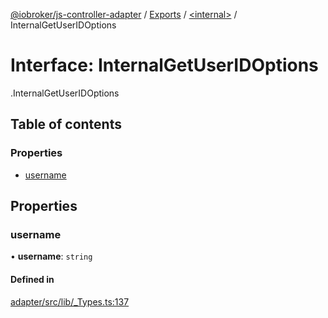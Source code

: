 [@iobroker/js-controller-adapter](../README.md) / [Exports](../modules.md) / [<internal\>](../modules/internal_.md) / InternalGetUserIDOptions

# Interface: InternalGetUserIDOptions

[<internal>](../modules/internal_.md).InternalGetUserIDOptions

## Table of contents

### Properties

- [username](internal_.InternalGetUserIDOptions.md#username)

## Properties

### username

• **username**: `string`

#### Defined in

[adapter/src/lib/_Types.ts:137](https://github.com/ioBroker/ioBroker.js-controller/blob/a9d11a29/packages/adapter/src/lib/_Types.ts#L137)
